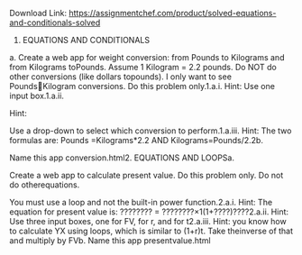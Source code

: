 Download Link: https://assignmentchef.com/product/solved-equations-and-conditionals-solved
<br>



1. EQUATIONS AND CONDITIONALS

a. Create a web app for weight conversion: from Pounds to Kilograms and from Kilograms toPounds. Assume 1 Kilogram = 2.2 pounds. Do NOT do other conversions (like dollars topounds). I only want to see PoundsKilogram conversions. Do this problem only.1.a.i. Hint: Use one input box.1.a.ii.

Hint:

Use a drop-down to select which conversion to perform.1.a.iii. Hint: The two formulas are: Pounds =Kilograms*2.2 AND Kilograms=Pounds/2.2b.

Name this app conversion.html2. EQUATIONS AND LOOPSa.

Create a web app to calculate present value. Do this problem only. Do not do otherequations.

You must use a loop and not the built-in power function.2.a.i. Hint: The equation for present value is: ???????? = ????????×1(1+????)????2.a.ii. Hint: Use three input boxes, one for FV, for r, and for t2.a.iii. Hint: you know how to calculate YX using loops, which is similar to (1+r)t. Take theinverse of that and multiply by FVb. Name this app presentvalue.html